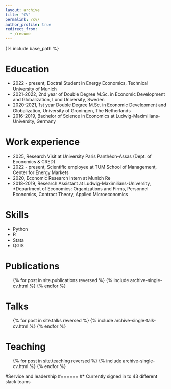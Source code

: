```yaml
---
layout: archive
title: "CV"
permalink: /cv/
author_profile: true
redirect_from:
  - /resume
---
```


{% include base_path %}

Education
======
* 2022 - present,  Doctral Student in Energy Economics, Technical University of Munich
* 2021-2022, 2nd year of Double Degree M.Sc. in Economic Development and Globalization, Lund University, Sweden 
* 2020-2021, 1st year Double Degree M.Sc. in Economic Development and Globalization, University of Groningen, The Netherlands 
* 2016-2019, Bachelor of Science in Economics at Ludwig-Maximilians-University, Germany

Work experience
======
* 2025,  Research Visit at University Paris Panthéon-Assas (Dept. of Economics & CRED) 
* 2022 - present, Scientific employee at TUM School of Management, Center for Energy Markets
* 2020, Economic Research Intern at Munich Re
* 2018-2019, Research Assistant at Ludwig-Maximilians-University,
    *Department of Economics: Organizations and Firms, Personnel Economics, Contract Theory, Applied Microeconomics 
  
Skills
======
* Python
* R
* Stata
* QGIS
  

Publications
======
  <ul>{% for post in site.publications reversed %}
    {% include archive-single-cv.html %}
  {% endfor %}</ul>
  
Talks
======
  <ul>{% for post in site.talks reversed %}
    {% include archive-single-talk-cv.html  %}
  {% endfor %}</ul>
  
Teaching
======
  <ul>{% for post in site.teaching reversed %}
    {% include archive-single-cv.html %}
  {% endfor %}</ul>
  
#Service and leadership
#======
#* Currently signed in to 43 different slack teams
